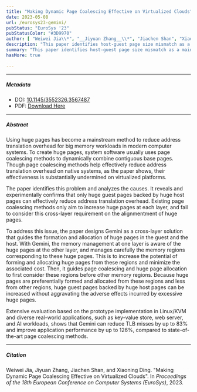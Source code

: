 ```yaml
---
title: "Making Dynamic Page Coalescing Effective on Virtualized Clouds" 
date: 2023-05-08
url: /eurosys23-gemini/
pubStatus: "EuroSys '23"
pubStatusColor: "#3D9970"
author: [ "Weiwei Jia\\*", "__Jiyuan Zhang__\\*", "Jiachen Shan", "Xiaoning Ding (\\* co-first)" ]
description: "This paper identifies host-guest page size mismatch as a main cause of high TLB misses and low performance in virtualized systems. This paper presents Gemini, a VM-hypervisor-based technique to mitigate the issue. Gemini can reduce TLB misses by up to 83% and improve application performance by up to 126%."
summary: "This paper identifies host-guest page size mismatch as a main cause of high TLB misses and low performance in virtualized systems. This paper presents Gemini, a VM-hypervisor-based technique to mitigate the issue. Gemini can reduce TLB misses by up to 83% and improve application performance by up to 126%."
hasMore: true

---
```


---

##### Metadata

- DOI: [10.1145/3552326.3567487](https://doi.org/10.1145/3552326.3567487)
- PDF: [Download Here](/papers/eurosys23-gemini.pdf)

---

##### Abstract

Using huge pages has become a mainstream method to reduce address translation overhead for big memory workloads in modern computer systems. To create huge pages, system software usually uses page coalescing methods to dynamically combine contiguous base pages. Though page coalescing methods help effectively reduce address translation overhead on native systems, as the paper shows, their effectiveness is substantially undermined on virtualized platforms.

The paper identifies this problem and analyzes the causes. It reveals and experimentally confirms that only huge guest pages backed by huge host pages can effectively reduce address translation overhead. Existing page coalescing methods only aim to increase huge pages at each layer, and fail to consider this cross-layer requirement on the alignmentment of huge pages.

To address this issue, the paper designs Gemini as a cross-layer solution that guides the formation and allocation of huge pages in the guest and the host. With Gemini, the memory management at one layer is aware of the huge pages at the other layer, and manages carefully the memory regions corresponding to these huge pages. This is to increase the potential of forming and allocating huge pages from these regions and minimize the associated cost. Then, it guides page coalescing and huge page allocation to first consider these regions before other memory regions. Because huge pages are preferentially formed and allocated from these regions and less from other regions, huge guest pages backed by huge host pages can be increased without aggravating the adverse effects incurred by excessive huge pages.

Extensive evaluation based on the prototype implementation in Linux/KVM and diverse real-world applications, such as key-value store, web server, and AI workloads, shows that Gemini can reduce TLB misses by up to 83% and improve application performance by up to 126%, compared to state-of-the-art page coalescing methods.

---

##### Citation

Weiwei Jia, Jiyuan Zhang, Jiachen Shan, and Xiaoning Ding. "Making Dynamic Page Coalescing Effective on Virtualized Clouds". In _Proceedings of the 18th European Conference on Computer Systems (EuroSys)_, 2023.

